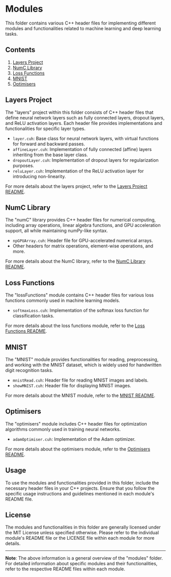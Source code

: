 # Modules

This folder contains various C++ header files for implementing different modules and functionalities related to machine learning and deep learning tasks.

## Contents

1. [Layers Project](#layers-project)
2. [NumC Library](#numc-library)
3. [Loss Functions](#loss-functions)
4. [MNIST](#mnist)
5. [Optimisers](#optimisers)

## Layers Project

The "layers" project within this folder consists of C++ header files that define neural network layers such as fully connected layers, dropout layers, and ReLU activation layers. Each header file provides implementations and functionalities for specific layer types.

- `layer.cuh`: Base class for neural network layers, with virtual functions for forward and backward passes.
- `affineLayer.cuh`: Implementation of fully connected (affine) layers inheriting from the base layer class.
- `dropoutLayer.cuh`: Implementation of dropout layers for regularization purposes.
- `reluLayer.cuh`: Implementation of the ReLU activation layer for introducing non-linearity.

For more details about the layers project, refer to the [Layers Project README](./layers/README.md).

## NumC Library

The "numC" library provides C++ header files for numerical computing, including array operations, linear algebra functions, and GPU acceleration support, all while maintaining numPy-like syntax.

- `npGPUArray.cuh`: Header file for GPU-accelerated numerical arrays.
- Other headers for matrix operations, element-wise operations, and more.

For more details about the NumC library, refer to the [NumC Library README](./numC/README.md).

## Loss Functions

The "lossFunctions" module contains C++ header files for various loss functions commonly used in machine learning models.

- `softmaxLoss.cuh`: Implementation of the softmax loss function for classification tasks.

For more details about the loss functions module, refer to the [Loss Functions README](./lossFunctions/README.md).

## MNIST

The "MNIST" module provides functionalities for reading, preprocessing, and working with the MNIST dataset, which is widely used for handwritten digit recognition tasks.

- `mnistRead.cuh`: Header file for reading MNIST images and labels.
- `showMNIST.cuh`: Header file for displaying MNIST images.

For more details about the MNIST module, refer to the [MNIST README](./MNIST/README.md).

## Optimisers

The "optimisers" module includes C++ header files for optimization algorithms commonly used in training neural networks.

- `adamOptimiser.cuh`: Implementation of the Adam optimizer.

For more details about the optimisers module, refer to the [Optimisers README](./optimisers/README.md).

## Usage

To use the modules and functionalities provided in this folder, include the necessary header files in your C++ projects. Ensure that you follow the specific usage instructions and guidelines mentioned in each module's README file.

## License

The modules and functionalities in this folder are generally licensed under the MIT License unless specified otherwise. Please refer to the individual module's README file or the LICENSE file within each module for more details.

---

**Note**: The above information is a general overview of the "modules" folder. For detailed information about specific modules and their functionalities, refer to the respective README files within each module.
